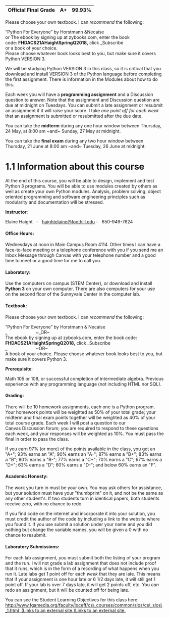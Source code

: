 **Official Final Grade** | A+ | 99.93%
--- | --- | ---

Please choose your own textbook. I can _recommend_ the following:

“Python For Everyone” by Horstmann &Necaise  
or
The ebook by signing up at zybooks.com, enter the book code: **FHDACS21AHaightSpringQ2018,** click _Subscribe  
or 
a book of your choice.  
Please choose whatever book looks best to you, but make sure it covers Python VERSION 3.

We will be studying Python VERSION 3 in this class, so it is critical that you download and install VERSION 3 of the Python language before completing the first assignment. There is information in the Modules about how to do this.

Each week you will have a **programming assignment** and a Discussion question to answer. Note that the assignment and Discussion question are due at midnight on Tuesdays. You can submit a late assignment or resubmit an assignment if it will raise your score. I take _one point off for each week_ that an assignment is submitted or resubmitted after the due date.

You can take the **midterm** during any one hour window between Thursday, 24 May, at 8:00 am ~and~ Sunday, 27 May at midnight.

You can take the **final exam** during any two hour window between Thursday, 21 June at 8:00 am ~and~ Tuesday, 26 June at midnight.

1.1 Information about this course
=================================

At the end of this course, you will be able to design, implement and test Python 3 programs. You will be able to use modules created by others as well as create your own Python modules. Analysis, problem solving, object oriented programming and software engineering principles such as modularity and documentation will be stressed.

**Instructor**:

Elaine Haight   -   [haightelaine@foothill.edu](mailto:haightelaine@foothill.edu) -   650-949-7624

#### **Office Hours**:

Wednesdays at noon in Main Campus Room 4114. Other times I can have a face-to-face meeting or a telephone conference with you if you send me an Inbox Message through Canvas with your telephone number and a good time to meet or a good time for me to call you.

#### **Laboratory:**

Use the computers on campus (STEM Center), or download and install **Python 3** on your own computer. There are also computers for your use on the second floor of the Sunnyvale Center in the computer lab.

#### **Textbook:**

Please choose your own textbook. I can _recommend_ the following:

“Python For Everyone” by Horstmann & Necaise  
_                       ~_OR~  
The ebook by signing up at zybooks.com, enter the book code: **FHDACS21AHaightSpringQ2018,** click _Subscribe  
_                       ~OR~  
A book of your choice. Please choose whatever book looks best to you, but make sure it covers Python 3.

**Prerequisite**:

Math 105 or 108, or successful completion of intermediate algebra. Previous experience with any programming language (not including HTML nor SQL). 

#### **Grading:**

There will be 10 homework assignments, each one is a Python program. Your homework points will be weighted as 50% of your total grade; your midterm and final exam points together will be weighted as 40% of your total course grade. Each week I will post a question to our Canvas Discussion forum; you are required to respond to these questions each week, and your responses will be weighted as 10%. You must pass the final in order to pass the class.

If you earn 97% (or more) of the points available in the class, you get an "A+"; 93% earns an "A"; 90% earns an "A-"; 87% earns a "B+"; 83% earns a "B"; 80% earns a "B-"; 77% earns a "C+"; 70% earns a "C"; 67% earns a "D+"; 63% earns a "D"; 60% earns a "D-"; and below 60% earns an "F".

#### **Academic Honesty:**

The work you turn in must be your own. You may ask others for assistance, but your solution must have your "thumbprint" on it, and not be the same as any other student's. If two students turn in identical papers, both students receive zero, with no chance to redo.

If you find code on the internet and incorporate it into your solution, you must credit the author of the code by including a link to the website where you found it. If you use submit a solution under your name and you did nothing but change the variable names, you will be given a 0 with no chance to resubmit.

#### **Laboratory Submissions:**

For each lab assignment, you must submit both the listing of your program and the run. I will not grade a lab assignment that does not include proof that it runs, which is in the form of a recording of what happens when you run it. Late labs get 1 point off for each _week_ that they are late. This means that if your assignment is one hour late or 6 1/2 days late, it will still get 1 point off. If your lab is over 7 days late, it will get 2 points off, etc. You _can_ redo an assignment, but it will be counted off for being late.

You can see the Student Learning Objectives for this class here: [http://www.fgamedia.org/faculty/loceff/cs\_courses/common/slos/cs\_slos\_1.html  (Links to an external site.)Links to an external site.](http://www.fgamedia.org/faculty/loceff/cs_courses/common/slos/cs_slos_1.html)
